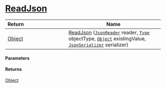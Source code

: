 # [ReadJson](./FeatureDescriptorDictionaryConverter--ReadJson.md)



| <span>Return&nbsp;&nbsp;&nbsp;&nbsp;&nbsp;&nbsp;&nbsp;&nbsp;&nbsp;&nbsp;&nbsp;&nbsp;&nbsp;&nbsp;&nbsp;&nbsp;&nbsp;&nbsp;&nbsp;&nbsp;&nbsp;&nbsp;&nbsp;&nbsp;&nbsp;&nbsp;&nbsp;&nbsp;&nbsp;&nbsp;</span> | Name | 
| --- | --- | 
| [Object](https://docs.microsoft.com/en-us/dotnet/api/System.Object) | [ReadJson](./FeatureDescriptorDictionaryConverter--ReadJson.md) ([`JsonReader`](./FeatureDescriptorDictionaryConverter--ReadJson.md) reader, [`Type`](https://docs.microsoft.com/en-us/dotnet/api/System.Type) objectType, [`Object`](https://docs.microsoft.com/en-us/dotnet/api/System.Object) existingValue, [`JsonSerializer`](./FeatureDescriptorDictionaryConverter--ReadJson.md) serializer) | 


#### Parameters

#### Returns
[Object](https://docs.microsoft.com/en-us/dotnet/api/System.Object)<br>
